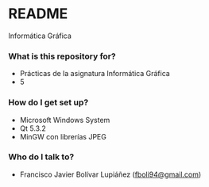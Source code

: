 # README #

Informática Gráfica

### What is this repository for? ###

* Prácticas de la asignatura Informática Gráfica
* 5

### How do I get set up? ###

* Microsoft Windows System
* Qt 5.3.2
* MinGW con librerías JPEG

### Who do I talk to? ###

* Francisco Javier Bolívar Lupiáñez (fboli94@gmail.com)